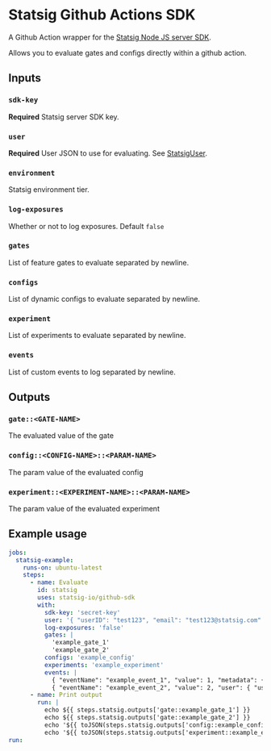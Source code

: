 # Statsig Github Actions SDK

A Github Action wrapper for the [Statsig Node JS server SDK](https://github.com/statsig-io/node-js-server-sdk/).

Allows you to evaluate gates and configs directly within a github action.

## Inputs

### `sdk-key`

**Required** Statsig server SDK key.

### `user`

**Required** User JSON to use for evaluating. See [StatsigUser](https://docs.statsig.com/server/concepts/user).

### `environment`

Statsig environment tier.

### `log-exposures`

Whether or not to log exposures. Default `false`

### `gates`

List of feature gates to evaluate separated by newline.

### `configs`

List of dynamic configs to evaluate separated by newline.

### `experiment`

List of experiments to evaluate separated by newline.

### `events`

List of custom events to log separated by newline.

## Outputs

### `gate::<GATE-NAME>`

The evaluated value of the gate

### `config::<CONFIG-NAME>::<PARAM-NAME>`

The param value of the evaluated config

### `experiment::<EXPERIMENT-NAME>::<PARAM-NAME>`

The param value of the evaluated experiment

## Example usage

```yaml
jobs:
  statsig-example:
    runs-on: ubuntu-latest
    steps:
      - name: Evaluate
        id: statsig
        uses: statsig-io/github-sdk
        with:
          sdk-key: 'secret-key'
          user: '{ "userID": "test123", "email": "test123@statsig.com" }'
          log-exposures: 'false'
          gates: | 
            'example_gate_1'
            'example_gate_2'
          configs: 'example_config'
          experiments: 'example_experiment'
          events: |
            { "eventName": "example_event_1", "value": 1, "metadata": { "some string": "string", "some number": 123} }
            { "eventName": "example_event_2", "value": 2, "user": { "userID": "test456", "email": "test456@statsig.com" } }
      - name: Print output
        run: |
          echo ${{ steps.statsig.outputs['gate::example_gate_1'] }}
          echo ${{ steps.statsig.outputs['gate::example_gate_2'] }}
          echo '${{ toJSON(steps.statsig.outputs['config::example_config::some key']) }}'
          echo '${{ toJSON(steps.statsig.outputs['experiment::example_experiment::some param']) }}'
run: 
```
